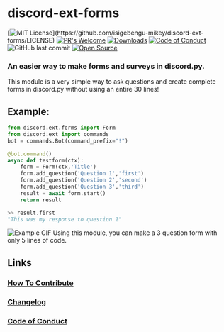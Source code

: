 # discord-ext-forms
[![MIT License](https://img.shields.io/apm/l/atomic-design-ui.svg?)](https://github.com/isigebengu-mikey/discord-ext-forms/LICENSE)
[![PR's Welcome](https://img.shields.io/badge/PRs-welcome-brightgreen.svg?style=flat)](http://makeapullrequest.com)
[![Downloads](https://pepy.tech/badge/discord-ext-forms)](https://pepy.tech/project/discord-ext-forms)
[![Code of Conduct](https://img.shields.io/badge/code%20of-conduct-ff69b4.svg?style=flat)](https://github.com/isigebengu-mikey/discord-ext-forms/CODE_OF_CONDUCT.md)
![GitHub last commit](https://img.shields.io/github/last-commit/google/skia.svg?style=flat)
[![Open Source](https://badges.frapsoft.com/os/v1/open-source.svg?v=103)](https://opensource.org/)



### An easier way to make forms and surveys in discord.​py.
This module is a very simple way to ask questions and create complete forms in discord.py without using an entire 30 lines!

## Example:
```py
from discord.ext.forms import Form
from discord.ext import commands
bot = commands.Bot(command_prefix="!")

@bot.command()
async def testform(ctx):
    form = Form(ctx,'Title')
    form.add_question('Question 1','first')
    form.add_question('Question 2','second')
    form.add_question('Question 3','third')
    result = await form.start()
    return result

>> result.first
"This was my response to question 1"
```
![Example GIF](https://mikey.has-no-bra.in/9NoRXO.gif)
Using this module, you can make a 3 question form with only 5 lines of code.

## Links
### [How To Contribute](contribute.md)
### [Changelog](CHANGELOG.md)
### [Code of Conduct](CODE_OF_CONDUCT.md)
